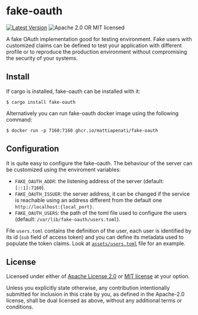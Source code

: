 # fake-oauth

[![Latest Version][crates-badge]][crates.io]
![Apache 2.0 OR MIT licensed][license-badge]

[crates.io]: https://crates.io/crates/fake-oauth
[crates-badge]: https://img.shields.io/crates/v/fake-oauth.svg
[license-badge]: https://img.shields.io/badge/license-Apache2.0%2FMIT-blue.svg

A fake OAuth implementation good for testing environment. Fake users with
customized claims can be defined to test your application with different
profile or to reproduce the production environment without compromising the
security of your systems.

## Install

If cargo is installed, fake-oauth can be installed with it:

```
$ cargo install fake-oauth
```

Alternatively you can run fake-oauth docker image using the following command:

```
$ docker run -p 7160:7160 ghcr.io/mattiapenati/fake-oauth
```

## Configuration

It is quite easy to configure the fake-oauth. The behaviour of the server can
be customized using the enviroment variables:

- `FAKE_OAUTH_ADDR`: the listening address of the server (default:
  `[::1]:7160`).
- `FAKE_OAUTH_ISSUER`: the server address, it can be changed if the service is
  reachable using an address different from the default one
  `http://localhost:{local_port}`.
- `FAKE_OAUTH_USERS`: the path of the toml file used to configure the users
  (default: `/var/lib/fake-oauth/users.toml`).

File `users.toml` contains the definition of the user, each user is identified
by its id (`sub` field of access token) and you can define its metadata used to
populate the token claims. Look at [`assets/users.toml`](assets/users.toml)
file for an example.

## License

Licensed under either of [Apache License 2.0](LICENSE-APACHE) or [MIT
license](LICENSE-MIT) at your option.

Unless you explicitly state otherwise, any contribution intentionally submitted
for inclusion in this crate by you, as defined in the Apache-2.0 license, shall
be dual licensed as above, without any additional terms or conditions.
